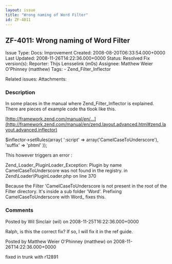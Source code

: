 ```yaml
---
layout: issue
title: "Wrong naming of Word Filter"
id: ZF-4011
---
```


ZF-4011: Wrong naming of Word Filter
------------------------------------

 Issue Type: Docs: Improvement Created: 2008-08-20T06:33:54.000+0000 Last Updated: 2008-11-26T14:22:36.000+0000 Status: Resolved Fix version(s): 
 Reporter:  Thijs Lensselink (m0s)  Assignee:  Matthew Weier O'Phinney (matthew)  Tags: - Zend\_Filter\_Inflector
 
 Related issues: 
 Attachments: 
### Description

In some places in the manual where Zend\_Filter\_Inflector is explained. There are pieces of example code tha tlook like this.

[http://framework.zend.com/manual/en/…](http://framework.zend.com/manual/en/zend.layout.advanced.html#zend.layout.advanced.inflector)

$inflector->setRules(array( ':script' => array('CamelCaseToUnderscore'), 'suffix' => 'phtml' ));

This however triggers an error :

Zend\_Loader\_PluginLoader\_Exception: Plugin by name CamelCaseToUnderscore was not found in the registry. in Zend\\Loader\\PluginLoader.php on line 370

Because the Filter 'CamelCaseToUnderscore is not present in the root of the Filter directory. It's inside a sub folder 'Word'. Prefixing CamelCaseToUnderscore with Word\_ fixes this.

 

 

### Comments

Posted by Wil Sinclair (wil) on 2008-11-25T16:22:36.000+0000

Ralph, is this the correct fix? If so, I will fix it in the ref guide.

 

 

Posted by Matthew Weier O'Phinney (matthew) on 2008-11-26T14:22:36.000+0000

fixed in trunk with r12891

 

 